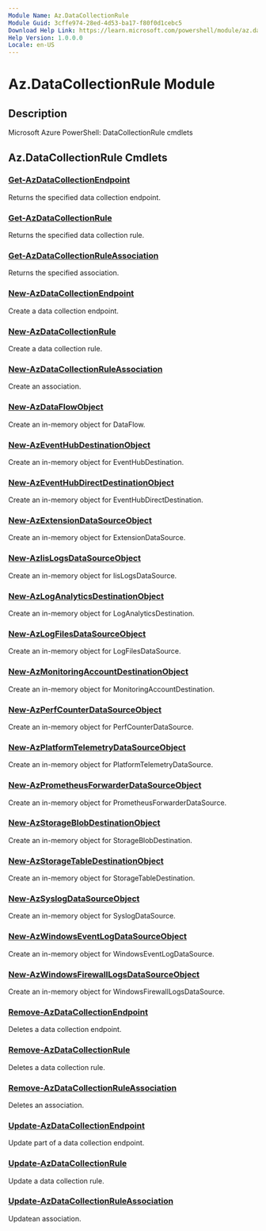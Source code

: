 ```yaml
---
Module Name: Az.DataCollectionRule
Module Guid: 3cffe974-28ed-4d53-ba17-f80f0d1cebc5
Download Help Link: https://learn.microsoft.com/powershell/module/az.datacollectionrule
Help Version: 1.0.0.0
Locale: en-US
---
```


# Az.DataCollectionRule Module
## Description
Microsoft Azure PowerShell: DataCollectionRule cmdlets

## Az.DataCollectionRule Cmdlets
### [Get-AzDataCollectionEndpoint](Get-AzDataCollectionEndpoint.md)
Returns the specified data collection endpoint.

### [Get-AzDataCollectionRule](Get-AzDataCollectionRule.md)
Returns the specified data collection rule.

### [Get-AzDataCollectionRuleAssociation](Get-AzDataCollectionRuleAssociation.md)
Returns the specified association.

### [New-AzDataCollectionEndpoint](New-AzDataCollectionEndpoint.md)
Create a data collection endpoint.

### [New-AzDataCollectionRule](New-AzDataCollectionRule.md)
Create a data collection rule.

### [New-AzDataCollectionRuleAssociation](New-AzDataCollectionRuleAssociation.md)
Create an association.

### [New-AzDataFlowObject](New-AzDataFlowObject.md)
Create an in-memory object for DataFlow.

### [New-AzEventHubDestinationObject](New-AzEventHubDestinationObject.md)
Create an in-memory object for EventHubDestination.

### [New-AzEventHubDirectDestinationObject](New-AzEventHubDirectDestinationObject.md)
Create an in-memory object for EventHubDirectDestination.

### [New-AzExtensionDataSourceObject](New-AzExtensionDataSourceObject.md)
Create an in-memory object for ExtensionDataSource.

### [New-AzIisLogsDataSourceObject](New-AzIisLogsDataSourceObject.md)
Create an in-memory object for IisLogsDataSource.

### [New-AzLogAnalyticsDestinationObject](New-AzLogAnalyticsDestinationObject.md)
Create an in-memory object for LogAnalyticsDestination.

### [New-AzLogFilesDataSourceObject](New-AzLogFilesDataSourceObject.md)
Create an in-memory object for LogFilesDataSource.

### [New-AzMonitoringAccountDestinationObject](New-AzMonitoringAccountDestinationObject.md)
Create an in-memory object for MonitoringAccountDestination.

### [New-AzPerfCounterDataSourceObject](New-AzPerfCounterDataSourceObject.md)
Create an in-memory object for PerfCounterDataSource.

### [New-AzPlatformTelemetryDataSourceObject](New-AzPlatformTelemetryDataSourceObject.md)
Create an in-memory object for PlatformTelemetryDataSource.

### [New-AzPrometheusForwarderDataSourceObject](New-AzPrometheusForwarderDataSourceObject.md)
Create an in-memory object for PrometheusForwarderDataSource.

### [New-AzStorageBlobDestinationObject](New-AzStorageBlobDestinationObject.md)
Create an in-memory object for StorageBlobDestination.

### [New-AzStorageTableDestinationObject](New-AzStorageTableDestinationObject.md)
Create an in-memory object for StorageTableDestination.

### [New-AzSyslogDataSourceObject](New-AzSyslogDataSourceObject.md)
Create an in-memory object for SyslogDataSource.

### [New-AzWindowsEventLogDataSourceObject](New-AzWindowsEventLogDataSourceObject.md)
Create an in-memory object for WindowsEventLogDataSource.

### [New-AzWindowsFirewallLogsDataSourceObject](New-AzWindowsFirewallLogsDataSourceObject.md)
Create an in-memory object for WindowsFirewallLogsDataSource.

### [Remove-AzDataCollectionEndpoint](Remove-AzDataCollectionEndpoint.md)
Deletes a data collection endpoint.

### [Remove-AzDataCollectionRule](Remove-AzDataCollectionRule.md)
Deletes a data collection rule.

### [Remove-AzDataCollectionRuleAssociation](Remove-AzDataCollectionRuleAssociation.md)
Deletes an association.

### [Update-AzDataCollectionEndpoint](Update-AzDataCollectionEndpoint.md)
Update part of a data collection endpoint.

### [Update-AzDataCollectionRule](Update-AzDataCollectionRule.md)
Update a data collection rule.

### [Update-AzDataCollectionRuleAssociation](Update-AzDataCollectionRuleAssociation.md)
Updatean association.

